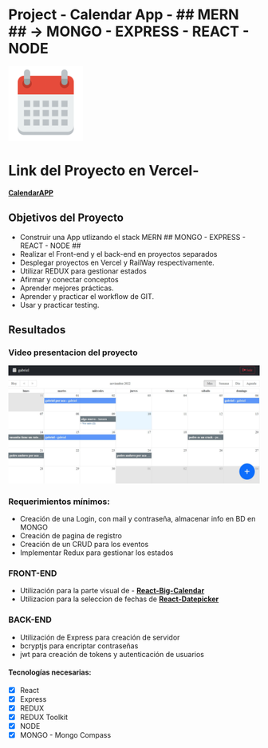 # Project - Calendar App - ## MERN ## -> MONGO - EXPRESS - REACT - NODE

<p align="left">
  <img height="150" src="./calendar.png" />
</p>

# Link del Proyecto en Vercel- 
**[CalendarAPP](https://calendar-frontend-v1.vercel.app/auth/login)**




## Objetivos del Proyecto

- Construir una App utlizando el stack MERN ## MONGO - EXPRESS - REACT - NODE ##
- Realizar el Front-end y el back-end en proyectos separados
- Desplegar proyectos en Vercel y RailWay respectivamente.
- Utilizar REDUX para gestionar estados
- Afirmar y conectar conceptos 
- Aprender mejores prácticas.
- Aprender y practicar el workflow de GIT.
- Usar y practicar testing.

## Resultados
### Video presentacion del proyecto
[![Watch the video](https://raw.githubusercontent.com/Gabriel030/calendar-backend-v1/main/calendarMain.jpg)](https://vimeo.com/769474426)


### Requerimientos mínimos:
- Creación de una Login, con mail y contraseña, almacenar info en BD en MONGO
- Creación de pagina de registro
- Creación de un CRUD para los eventos
- Implementar Redux para gestionar los estados


### FRONT-END

- Utilización para la parte visual de -  **[React-Big-Calendar](https://www.npmjs.com/package/react-big-calendar)**
- Utilizacion para la seleccion de fechas de  **[React-Datepicker](https://www.npmjs.com/package/react-big-calendar)**

### BACK-END

- Utilización de Express para creación de servidor
- bcryptjs para encriptar contraseñas
- jwt para creación de tokens y autenticación de usuarios


#### Tecnologías necesarias:
- [X] React
- [X] Express
- [X] REDUX
- [X] REDUX Toolkit
- [X] NODE
- [X] MONGO - Mongo Compass
